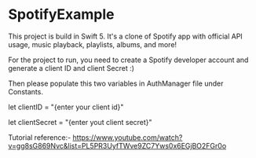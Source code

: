 # SpotifyExample

This project is build in Swift 5. It's a clone of Spotify app with official API usage, music playback, playlists, albums, and more!

For the project to run, you need to create a Spotify developer account and generate a client ID and client Secret :)

Then please populate this two variables in AuthManager file under Constants.

let clientID = "{enter your client id}"

let clientSecret = "{enter yout client secret}"


Tutorial reference:-
https://www.youtube.com/watch?v=gg8sG869Nvc&list=PL5PR3UyfTWve9ZC7Yws0x6EGjBO2FGr0o
